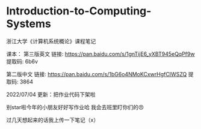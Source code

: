 # Introduction-to-Computing-Systems
浙江大学《计算机系统概论》课程笔记

课本：
第三版英文 
链接: https://pan.baidu.com/s/1gnTijE6_yXBT945eQqPf9w 提取码: 6b6v 

第二版中文 
链接: https://pan.baidu.com/s/1bG6o4NMoKCxwrHgfCIWSZQ 提取码: 3864 


2022/07/04 更新：把作业代码下架啦

别star啦今年的小朋友好好写作业哈 我会去班里盯你们的😠

过几天想起来的话我上传一下笔记（x）

